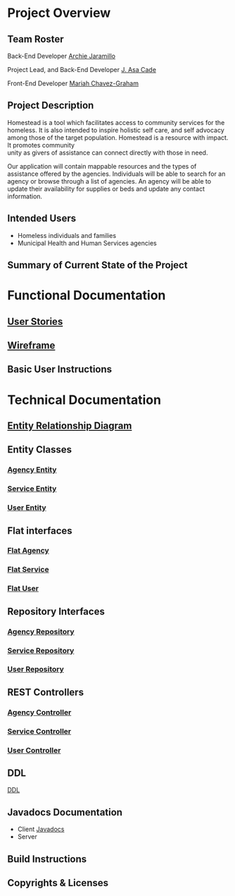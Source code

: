 #  Project Overview

## Team Roster

Back-End Developer
[Archie Jaramillo](archie.md)

Project Lead, and Back-End Developer
[J. Asa Cade](asa.md)

Front-End Developer
[Mariah Chavez-Graham](mariah.md)



## Project Description
Homestead is a tool which facilitates access to community services for the homeless. 
It is also intended to inspire holistic self care, and self advocacy among those of 
the target population. Homestead is a resource with impact.  It promotes community  
unity as givers of assistance can connect directly with those in need.

Our application will contain mappable resources and the types of assistance offered by the agencies. 
Individuals will be able to search for an agency or browse through a list of agencies. 
An agency will be able to update their availability for supplies or beds and update any contact information.


 
## Intended Users
* Homeless individuals and families
* Municipal Health and Human Services agencies



## Summary of Current State of the Project



# Functional Documentation
## [User Stories](user-stories.md)

## [Wireframe](wireframe.md)

## Basic User Instructions



# Technical Documentation
## [Entity Relationship Diagram](erd.md)
 

## Entity Classes

### [Agency Entity](https://github.com/team-homestead/server/blob/master/src/main/java/edu/cnm/deepdive/server/model/entity/Agency.java) 

### [Service Entity](https://github.com/team-homestead/server/blob/master/src/main/java/edu/cnm/deepdive/server/model/entity/Service.java)

### [User Entity](https://github.com/team-homestead/server/blob/master/src/main/java/edu/cnm/deepdive/server/model/entity/User.java)


## Flat interfaces

### [Flat Agency](https://github.com/team-homestead/server/blob/master/src/main/java/edu/cnm/deepdive/server/view/FlatAgency.java)

### [Flat Service](https://github.com/team-homestead/server/blob/master/src/main/java/edu/cnm/deepdive/server/view/FlatService.java)

### [Flat User](https://github.com/team-homestead/server/blob/master/src/main/java/edu/cnm/deepdive/server/view/FlatUser.java)


## Repository Interfaces

### [Agency Repository](https://github.com/team-homestead/server/blob/master/src/main/java/edu/cnm/deepdive/server/service/AgencyRepository.java)

### [Service Repository](https://github.com/team-homestead/server/blob/master/src/main/java/edu/cnm/deepdive/server/service/ServiceRepository.java)

### [User Repository](https://github.com/team-homestead/server/blob/master/src/main/java/edu/cnm/deepdive/server/service/UserRepository.java)


## REST Controllers

### [Agency Controller](https://github.com/team-homestead/server/blob/master/src/main/java/edu/cnm/deepdive/server/controller/rest/AgencyController.java)

### [Service Controller](https://github.com/team-homestead/server/blob/master/src/main/java/edu/cnm/deepdive/server/controller/rest/ServiceController.java)

### [User Controller](https://github.com/team-homestead/server/blob/master/src/main/java/edu/cnm/deepdive/server/controller/rest/UserController.java)



## DDL
[DDL](ddl.md)


## Javadocs Documentation
* Client [Javadocs](https://team-homestead.github.io/client/api/overview-summary.html)
* Server 


## Build Instructions



## Copyrights & Licenses



